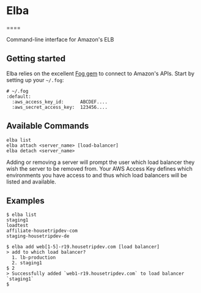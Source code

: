 # Elba
====

Command-line interface for Amazon's ELB

## Getting started

Elba relies on the excellent [Fog gem](http://fog.io/) to connect to Amazon's APIs.
Start by setting up your `~/.fog`:

    # ~/.fog
    :default:
      :aws_access_key_id:      ABCDEF....
      :aws_secret_access_key:  123456....

## Available Commands

    elba list
    elba attach <server_name> [load-balancer]
    elba detach <server_name>

Adding or removing a server will prompt the user which load balancer they wish the server to be removed from. Your AWS Access Key defines which environments you have access to and thus which load balancers will be listed and available.

## Examples

    $ elba list
    staging1
    loadtest
    affiliate-housetripdev-com
    staging-housetripdev-de

    $ elba add web[1-5]-r19.housetripdev.com [load balancer]
    > add to which load balancer?
      1. lb-production
      2. staging1
    $ 2
    > Successfully added `web1-r19.housetripdev.com` to load balancer `staging1`
    $
